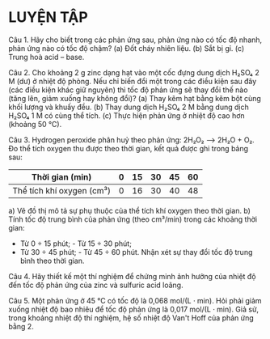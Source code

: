# LUYỆN TẬP

Câu 1. Hãy cho biết trong các phản ứng sau, phản ứng nào có tốc độ nhanh, phản ứng nào có tốc độ chậm?
(a) Đốt cháy nhiên liệu.
(b) Sắt bị gỉ.
(c) Trung hoà acid – base.

Câu 2. Cho khoảng 2 g zinc dạng hạt vào một cốc đựng dung dịch H₂SO₄ 2 M (dư) ở nhiệt độ phòng. Nếu chỉ biến đổi một trong các điều kiện sau đây (các điều kiện khác giữ nguyên) thì tốc độ phản ứng sẽ thay đổi thế nào (tăng lên, giảm xuống hay không đổi)?
(a) Thay kẽm hạt bằng kẽm bột cùng khối lượng và khuấy đều.
(b) Thay dung dịch H₂SO₄ 2 M bằng dung dịch H₂SO₄ 1 M có cùng thể tích.
(c) Thực hiện phản ứng ở nhiệt độ cao hơn (khoảng 50 °C).

Câu 3. Hydrogen peroxide phân huỷ theo phản ứng: 2H₂O₂ ⟶ 2H₂O + O₂.
Đo thể tích oxygen thu được theo thời gian, kết quả được ghi trong bảng sau:

| Thời gian (min) | 0 | 15 | 30 | 45 | 60 |
|-----------------|---|----|----|----|----|
| Thể tích khí oxygen (cm³) | 0 | 16 | 30 | 40 | 48 |

a) Vẽ đồ thị mô tả sự phụ thuộc của thể tích khí oxygen theo thời gian.
b) Tính tốc độ trung bình của phản ứng (theo cm³/min) trong các khoảng thời gian:
- Từ 0 ÷ 15 phút;           - Từ 15 ÷ 30 phút;
- Từ 30 ÷ 45 phút;          - Từ 45 ÷ 60 phút.
Nhận xét sự thay đổi tốc độ trung bình theo thời gian.

Câu 4. Hãy thiết kế một thí nghiệm để chứng minh ảnh hưởng của nhiệt độ đến tốc độ phản ứng của zinc và sulfuric acid loãng.

Câu 5. Một phản ứng ở 45 °C có tốc độ là 0,068 mol/(L · min). Hỏi phải giảm xuống nhiệt độ bao nhiêu để tốc độ phản ứng là 0,017 mol/(L · min). Giả sử, trong khoảng nhiệt độ thí nghiệm, hệ số nhiệt độ Van't Hoff của phản ứng bằng 2.